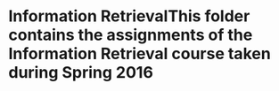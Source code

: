 # Information RetrievalThis folder contains the assignments of the Information Retrieval course taken during Spring 2016